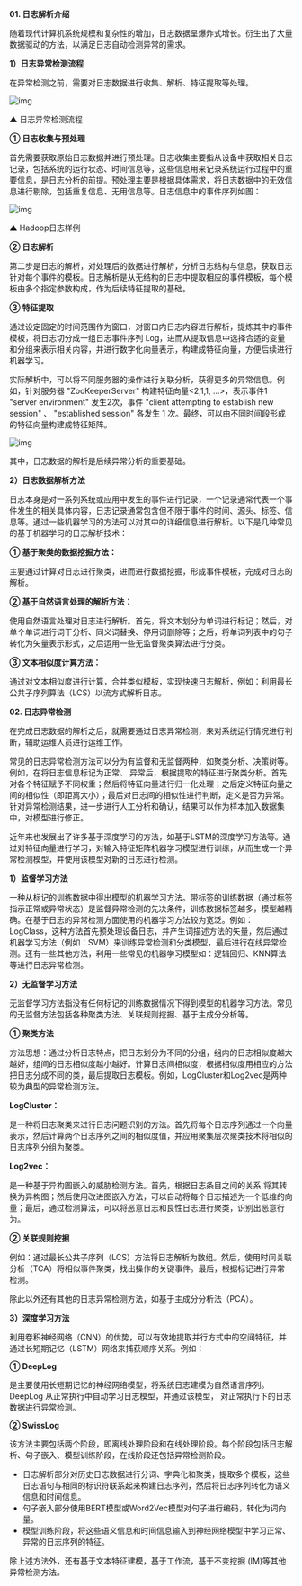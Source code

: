 **01. 日志解析介绍**

随着现代计算机系统规模和复杂性的增加，日志数据呈爆炸式增长。衍生出了大量数据驱动的方法，以满足日志自动检测异常的需求。



**1）日志异常检测流程**

在异常检测之前，需要对日志数据进行收集、解析、特征提取等处理。

![img](https://pic1.zhimg.com/v2-d1d5d01e9e7ecd7f2a0ea57ad4dd68cc_b.jpg)

▲ 日志异常检测流程

**① 日志收集与预处理**

首先需要获取原始日志数据并进行预处理。日志收集主要指从设备中获取相关日志记录，包括系统的运行状态、时间信息等，这些信息用来记录系统运行过程中的重要信息，是日志分析的前提。预处理主要是根据具体需求，将日志数据中的无效信息进行剔除，包括重复信息、无用信息等。日志信息中的事件序列如图：

![img](https://pic1.zhimg.com/v2-18978dd91b5c4815a077a0e1d147691c_b.jpg)

▲ Hadoop日志样例

**② 日志解析**

第二步是日志的解析，对处理后的数据进行解析，分析日志结构与信息，获取日志针对每个事件的模板。日志解析是从无结构的日志中提取相应的事件模板，每个模板由多个指定参数构成，作为后续特征提取的基础。

**③ 特征提取**

通过设定固定的时间范围作为窗口，对窗口内日志内容进行解析，提炼其中的事件模板，将日志切分成一组日志事件序列 Log，进而从提取信息中选择合适的变量和分组来表示相关内容，并进行数字化向量表示，构建成特征向量，方便后续进行机器学习。

实际解析中，可以将不同服务器的操作进行关联分析，获得更多的异常信息。例如，针对服务器 "ZooKeeperServer" 构建特征向量<2,1,1, …>，表示事件1 "server environment" 发生2次，事件 "client attempting to establish new session" 、 "established session" 各发生 1 次。最终，可以由不同时间段形成的特征向量构建成特征矩阵。

![img](https://pic4.zhimg.com/v2-13d4a986d0453c61c056c600785e3e3f_b.jpg)

其中，日志数据的解析是后续异常分析的重要基础。



**2）日志数据解析方法**

日志本身是对一系列系统或应用中发生的事件进行记录，一个记录通常代表一个事件发生的相关具体内容，日志记录通常包含但不限于事件的时间、源头、标签、信息等。通过一些机器学习的方法可以对其中的详细信息进行解析。以下是几种常见的基于机器学习的日志解析技术：

**① 基于聚类的数据挖掘方法：**

主要通过计算对日志进行聚类，进而进行数据挖掘，形成事件模板，完成对日志的解析。

**② 基于自然语言处理的解析方法：**

使用自然语言处理对日志进行解析。首先，将文本划分为单词进行标记；然后，对单个单词进行词干分析、同义词替换、停用词删除等；之后，将单词列表中的句子转化为矢量表示形式，之后运用一些无监督聚类算法进行分类。

**③ 文本相似度计算方法：**

通过对文本相似度进行计算，合并类似模板，实现快速日志解析，例如：利用最长公共子序列算法（LCS）以流方式解析日志。



**02. 日志异常检测**

在完成日志数据的解析之后，就需要通过日志异常检测，来对系统运行情况进行判断，辅助运维人员进行运维工作。

常见的日志异常检测方法可以分为有监督和无监督两种，如聚类分析、决策树等。例如，在将日志信息标记为正常、 异常后，根据提取的特征进行聚类分析。首先对各个特征赋予不同权重；然后将特征向量进行归一化处理；之后定义特征向量之间的相似性（即距离大小）；最后对日志间的相似性进行判断，定义是否为异常。针对异常检测结果，进一步进行人工分析和确认，结果可以作为样本加入数据集中，对模型进行修正。

近年来也发展出了许多基于深度学习的方法，如基于LSTM的深度学习方法等。通过对特征向量进行学习，对输入特征矩阵机器学习模型进行训练，从而生成一个异常检测模型，并使用该模型对新的日志进行检测。



**1）监督学习方法**

一种从标记的训练数据中得出模型的机器学习方法。带标签的训练数据（通过标签指示正常或异常状态）是监督异常检测的先决条件，训练数据标签越多，模型越精确。在基于日志的异常检测方面使用的机器学习方法较为宽泛。例如：LogClass，这种方法首先预处理设备日志，并产生词描述方法的矢量，然后通过机器学习方法（例如：SVM）来训练异常检测和分类模型，最后进行在线异常检测。还有一些其他方法，利用一些常见的机器学习模型如：逻辑回归、KNN算法等进行日志异常检测。



**2）无监督学习方法**

无监督学习方法指没有任何标记的训练数据情况下得到模型的机器学习方法。常见的无监督方法包括各种聚类方法、关联规则挖掘、基于主成分分析等。

**① 聚类方法**

方法思想：通过分析日志特点，把日志划分为不同的分组，组内的日志相似度越大越好，组间的日志相似度越小越好。计算日志间相似度，根据相似度用相应的方法把日志分成不同的类，最后提取日志模板。例如，LogCluster和Log2vec是两种较为典型的异常检测方法。

**LogCluster：**

是一种将日志聚类来进行日志问题识别的方法。首先将每个日志序列通过一个向量表示，然后计算两个日志序列之间的相似度值，并应用聚集层次聚类技术将相似的日志序列分组为聚类。

**Log2vec：**

是一种基于异构图嵌入的威胁检测方法。首先，根据日志条目之间的关系 将其转换为异构图；然后使用改进图嵌入方法，可以自动将每个日志描述为一个低维的向量；最后，通过检测算法，可以将恶意日志和良性日志进行聚类，识别出恶意行为。



**② 关联规则挖掘**

例如：通过最长公共子序列（LCS）方法将日志解析为数组。然后，使用时间关联分析（TCA）将相似事件聚类，找出操作的关键事件。最后，根据标记进行异常检测。

除此以外还有其他的日志异常检测方法，如基于主成分分析法（PCA）。



**3）深度学习方法**

利用卷积神经网络（CNN）的优势，可以有效地提取并行方式中的空间特征，并通过长短期记忆（LSTM）网络来捕获顺序关系。例如：

**① DeepLog**

是主要使用长短期记忆的神经网络模型，将系统日志建模为自然语言序列。DeepLog 从正常执行中自动学习日志模型，并通过该模型， 对正常执行下的日志数据进行异常检测。

**② SwissLog**

该方法主要包括两个阶段，即离线处理阶段和在线处理阶段。每个阶段包括日志解析、句子嵌入、模型训练阶段，在线阶段还包括异常检测阶段。

- 日志解析部分对历史日志数据进行分词、字典化和聚类，提取多个模板，这些日志语句与相同的标识符联系起来构建日志序列，然后将日志序列转化为语义信息和时间信息。
- 句子嵌入部分使用BERT模型或Word2Vec模型对句子进行编码，转化为词向量。
- 模型训练阶段，将这些语义信息和时间信息输入到神经网络模型中学习正常、异常的日志序列的特征。

除上述方法外，还有基于文本特征建模，基于工作流，基于不变挖掘 (IM)等其他异常检测方法。